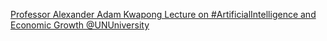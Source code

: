 [Professor Alexander Adam Kwapong Lecture on #ArtificialIntelligence and Economic Growth   @UNUniversity](https://qi.tc/qi/113599)